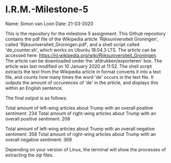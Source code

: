 # I.R.M.-Milestone-5

Name: Simon van Loon
Date: 21-03-2020

This is the repository for the milestone 5 assignment. 
This Github repository contains the pdf file of the Wikipedia article 'Rijksuniversiteit Groningen',
called 'Rijksuniversiteit_Groningen.pdf', 
and a shell script called 'de_counter.sh', which works on Ubuntu 18.04.3 LTS. 
The article can be accessed here: https://nl.wikipedia.org/wiki/Rijksuniversiteit_Groningen.
The article can be downloaded under the 'afdrukken/exporteren' box. 
The article was last modified on 10 January 2020 at 11:52.
The shell script extracts the text from the Wikipedia article in format
converts it into a text file,
and counts how many times the word 'de' occurs in the text file.
It outputs the amount of occurences of 'de' in the article,
and displays this within an English sentence. 

The final output is as follows:

Total amount of left-wing articles about Trump with an overall positive sentiment: 234
Total amount of right-wing articles about Trump with an overall positive sentiment: 208

Total amount of left-wing articles about Trump with an overall negative sentiment: 358
Total amount of right-wing articles about Trump with an overall negative sentiment: 369

Depending on your version of Linux, the terminal will show the processes of extracting the zip files. 


